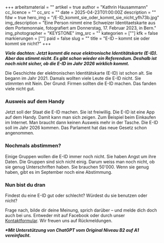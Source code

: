 +++
arbeitsmaterial = ""
artikel = true
author = "Kathrin Hausammann"
cc_licence = ""
cc_src = ""
date = 2025-04-23T01:00:00Z
description = ""
fdw = true
hero_img = "/E-ID_kommt_sie_oder_kommt_sie_nicht_yfh73b.jpg"
img_description = "Eine Person nimmt eine Schweizer Identitaetskarte aus dem Portemonnaie, fotografiert am Donnerstag, 17. Februar 2023, in Bern."
img_photographer = "KEYSTONE"
img_src = ""
kategorien = [""]
kfk = false
markierungen = [""]
paid = false
slug = ""
title = "E-ID – kommt sie oder kommt sie nicht?"
+++

**_Viele dachten: Jetzt kommt die neue elektronische Identitätskarte (E-ID). Aber das stimmt nicht. Es gibt schon wieder ein Referendum. Deshalb ist noch nicht sicher, ob die E-ID im Jahr 2026 wirklich kommt._**

Die Geschichte der elektronischen Identitätskarte (E-ID) ist schon alt. Sie begann im Jahr 2021. Damals wollten viele Leute die E-ID nicht. Sie stimmten mit Nein. Der Grund: Firmen sollten die E-ID machen. Das fanden viele nicht gut.

### Ausweis auf dem Handy

Jetzt soll der Staat die E-ID machen. Sie ist freiwillig. Die E-ID ist eine App auf dem Handy. Damit kann man sich zeigen. Zum Beispiel beim Einkaufen im Internet. Man braucht dann keinen Ausweis mehr in der Tasche. Die E-ID soll im Jahr 2026 kommen. Das Parlament hat das neue Gesetz schon angenommen.

### Nochmals abstimmen?

Einige Gruppen wollen die E-ID immer noch nicht. Sie haben Angst um ihre Daten. Die Gruppen sind sich nicht einig. Darum weiss man noch nicht, ob sie genug Unterschriften haben. Sie brauchen 50'000. Wenn sie genug haben, gibt es im September noch eine Abstimmung.

### Nun bist du dran

Findest du eine E-ID gut oder schlecht? Würdest du sie benutzen oder nicht?

Frage nach, bilde dir deine Meinung, sprich darüber – und melde dich doch auch bei uns. Entweder mit auf Facebook oder durch unser [Kontaktformular](https://www.chinderzytig.ch/kontakt/). Wir freuen uns auf Rückmeldungen.

**_\*Mit Unterstützung von ChatGPT vom Original Niveau B2 auf A1 vereinfacht._**